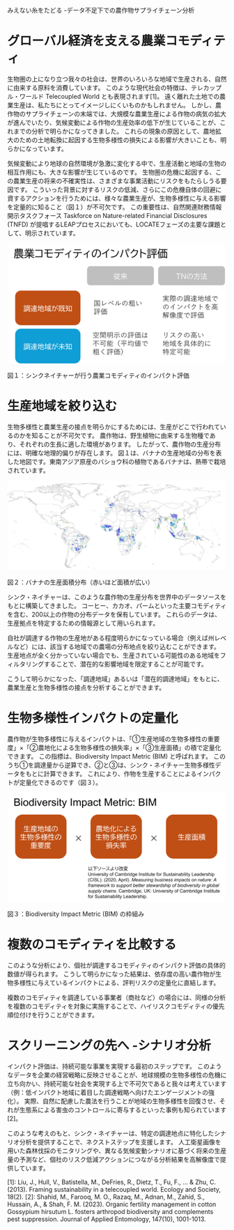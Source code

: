 みえない糸をたどる -データ不足下での農作物サプライチェーン分析

# グローバル経済を支える農業コモディティ

生物圏の上になり立つ我々の社会は、世界のいろいろな地域で生産される、自然に由来する原料を消費しています。
このような現代社会の特徴は、テレカップル・ワールド Telecoupled World とも表現されます[1]。
遠く離れた土地での農業生産は、私たちにとってイメージしにくいものかもしれません。
しかし、農作物のサプライチェーンの末端では、大規模な農業生産による作物の病気の拡大が進んでいたり、気候変動による作物の生産効率の低下が生じていることが、これまでの分析で明らかになってきました。
これらの現象の原因として、農地拡大のための土地転換に起因する生物多様性の損失による影響が大きいことも、明らかになっています。


気候変動により地球の自然環境が急激に変化する中で、生産活動と地域の生物の相互作用にも、大きな影響が生じているのです。
生物圏の危機に起因する、この農業生産の将来の不確実性は、さまざまな事業活動にリスクをもたらしうる要因です。
こういった背景に対するリスクの低減、さらにこの危機自体の回避に資するアクションを行うためには、様々な農業生産が、生物多様性に与える影響を定量的に知ること（図１）が不可欠です。
この重要性は、自然関連財務情報開示タスクフォース Taskforce on Nature-related Financial Disclosures (TNFD) が提唱するLEAPプロセスにおいても、LOCATEフェーズの主要な課題として、明示されています。


<img src="images/03_eval.png" alt="tn-commoditiy" width="500">

図１：シンクネイチャーが行う農業コモディティのインパクト評価  



# 生産地域を絞り込む

生物多様性と農業生産の接点を明らかにするためには、生産がどこで行われているのかを知ることが不可欠です。
農作物は、野生植物に由来する生物種であり、それぞれの生長に適した環境があります。
したがって、農作物の生産分布には、明確な地理的偏りが存在します。
図１は、バナナの生産地域の分布を表した地図です。東南アジア原産のバショウ科の植物であるバナナは、熱帯で栽培されています。  

<img src="images/03_banana.JPG" alt="banana" width="500">

図２：バナナの生産面積分布（赤いほど面積が広い）  


シンク・ネイチャーは、このような農作物の生産分布を世界中のデータソースをもとに構築してきました。
コーヒー、カカオ、パームといった主要コモディティを含む、200以上の作物の分布データを保有しています。
これらのデータは、生産拠点を特定するための情報源として用いられます。  


自社が調達する作物の生産地がある程度明らかになっている場合（例えば州レベルなど）には、該当する地域での農場の分布地点を絞り込むことができます。
生産地点が全く分かっていない場合でも、生産されている可能性のある地域をフィルタリングすることで、潜在的な影響地域を限定することが可能です。  


こうして明らかになった、「調達地域」あるいは「潜在的調達地域」をもとに、農業生産と生物多様性の接点を分析することができます。




# 生物多様性インパクトの定量化

農作物が生物多様性に与えるインパクトは、「①生産地域の生物多様性の重要度」×「②農地化による生物多様性の損失率」×「③生産面積」の積で定量化できます。
この指標は、Biodiversity Impact Metric (BIM) と呼ばれます。
このうち①を調達量から逆算でき、②と③は、シンク・ネイチャー生物多様性データをもとに計算できます。
これにより、作物を生産することによるインパクトが定量化できるのです（図３）。

<img src="images/03_BIM.png" alt="BIM" width="500">

図３：Biodiversity Impact Metric (BIM) の枠組み  



# 複数のコモディティを比較する

このような分析により、個社が調達するコモディティのインパクト評価の具体的数値が得られます。
こうして明らかになった結果は、依存度の高い農作物が生物多様性に与えているインパクトによる、評判リスクの定量化に直結します。  


複数のコモディティを調達している事業者（商社など）の場合には、同様の分析を複数のコモディティを対象に実施することで、ハイリスクコモディティの優先順位付けを行うことができます。



# スクリーニングの先へ -シナリオ分析

インパクト評価は、持続可能な事業を実現する最初のステップです。
このようなデータを企業の経営戦略に反映させることが、地球規模の生物多様性の危機に立ち向かい、持続可能な社会を実現する上で不可欠であると我々は考えています（例：低インパクト地域に着目した調達戦略へ向けたエンゲージメントの強化）。
実際、自然に配慮した農法を行うことが地域の生物多様性を回復させ、それが生態系による害虫のコントロールに寄与するといった事例も知られています [2]。  


このような考えのもと、シンク・ネイチャーは、特定の調達地点に特化したシナリオ分析を提供することで、ネクストステップを支援します。
人工衛星画像を用いた森林伐採のモニタリングや、異なる気候変動シナリオに基づく将来の生産量の予測など、個社のリスク低減アクションにつながる分析結果を高解像度で提供しています。




[1]: Liu, J., Hull, V., Batistella, M., DeFries, R., Dietz, T., Fu, F., ... & Zhu, C. (2013). Framing sustainability in a telecoupled world. Ecology and Society, 18(2).
[2]: Shahid, M., Farooq, M. O., Razaq, M., Adnan, M., Zahid, S., Hussain, A., & Shah, F. M. (2023). Organic fertility management in cotton Gossypium hirsutum L. fosters arthropod biodiversity and complements pest suppression. Journal of Applied Entomology, 147(10), 1001-1013.





